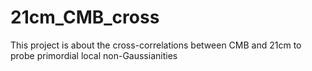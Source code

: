 # 21cm_CMB_cross
This project is about the cross-correlations between CMB and 21cm to probe primordial local non-Gaussianities
